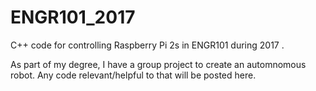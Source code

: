 # ENGR101_2017
C++ code for controlling Raspberry Pi 2s in ENGR101 during 2017 .

As part of my degree, I have a group project to create an automnomous robot. Any code relevant/helpful to that will be posted here. 
